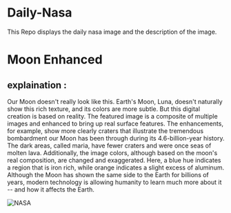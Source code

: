 # Daily-Nasa

This Repo displays the daily nasa image and the description of the image.

<!--NASA-->
# Moon Enhanced
## explaination :

Our Moon doesn't really look like this.  Earth's Moon, Luna, doesn't naturally show this rich texture, and its colors are more subtle. But this digital creation is based on reality.  The featured image is a composite of multiple images and enhanced to bring up real surface features.  The enhancements, for example, show more clearly craters that illustrate the tremendous bombardment our Moon has been through during its 4.6-billion-year history.  The dark areas, called maria, have fewer craters and were once seas of molten lava. Additionally, the image colors, although based on the moon's real composition, are changed and exaggerated.  Here, a blue hue indicates a region that is iron rich, while orange indicates a slight excess of aluminum.  Although the Moon has shown the same side to the Earth for billions of years, modern technology is allowing humanity to learn much more about it -- and how it affects the Earth.

![NASA](https://apod.nasa.gov/apod/image/2301/MoonEnhanced_Mirza_960.jpg)
<!--/NASA-->
